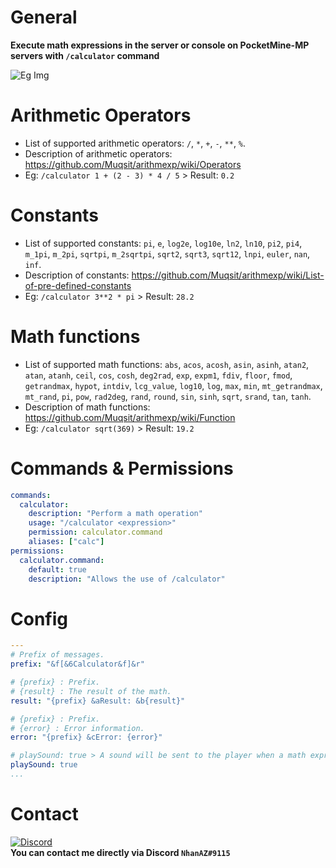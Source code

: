 # General
**Execute math expressions in the server or console on PocketMine-MP servers with `/calculator` command**

![Eg Img](https://user-images.githubusercontent.com/60387689/194549412-e20377dd-43b5-4fe0-b386-52525757dc3e.png)

# Arithmetic Operators
- List of supported arithmetic operators: `/`, `*`, `+`, `-`, `**`, `%`.  
- Description of arithmetic operators: https://github.com/Muqsit/arithmexp/wiki/Operators
- Eg: `/calculator 1 + (2 - 3) * 4 / 5` > Result: `0.2`

# Constants
- List of supported constants: `pi`, `e`, `log2e`, `log10e`, `ln2`, `ln10`, `pi2`, `pi4`, `m_1pi`, `m_2pi`, `sqrtpi`, `m_2sqrtpi`, `sqrt2`, `sqrt3`, `sqrt12`, `lnpi`, `euler`, `nan`, `inf`.  
- Description of constants: https://github.com/Muqsit/arithmexp/wiki/List-of-pre-defined-constants
- Eg: `/calculator 3**2 * pi` > Result: `28.2`

# Math functions
- List of supported math functions: `abs`, `acos`, `acosh`, `asin`, `asinh`, `atan2`, `atan`, `atanh`, `ceil`, `cos`, `cosh`, `deg2rad`, `exp`, `expm1`, `fdiv`, `floor`, `fmod`, `getrandmax`, `hypot`, `intdiv`, `lcg_value`, `log10`, `log`, `max`, `min`, `mt_getrandmax`, `mt_rand`, `pi`, `pow`, `rad2deg`, `rand`, `round`, `sin`, `sinh`, `sqrt`, `srand`, `tan`, `tanh`.  
- Description of math functions: https://github.com/Muqsit/arithmexp/wiki/Function
- Eg: `/calculator sqrt(369)` > Result: `19.2`

# Commands & Permissions
```yaml
commands:
  calculator:
    description: "Perform a math operation"
    usage: "/calculator <expression>"
    permission: calculator.command
    aliases: ["calc"]
permissions:
  calculator.command:
    default: true
    description: "Allows the use of /calculator"
```

# Config
```yaml
---
# Prefix of messages.
prefix: "&f[&6Calculator&f]&r"

# {prefix} : Prefix.
# {result} : The result of the math.
result: "{prefix} &aResult: &b{result}"

# {prefix} : Prefix.
# {error} : Error information.
error: "{prefix} &cError: {error}"

# playSound: true > A sound will be sent to the player when a math expressions is performed.
playSound: true
...

```

# Contact
[![Discord](https://img.shields.io/discord/986553214889517088?label=discord&color=7289DA&logo=discord)](https://discord.gg/j2X83ujT6c)\
**You can contact me directly via Discord `NhanAZ#9115`**

